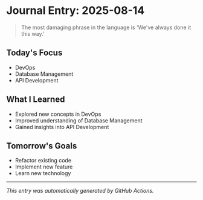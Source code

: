 # Journal Entry: 2025-08-14

> The most damaging phrase in the language is 'We've always done it this way.'

## Today's Focus
- DevOps
- Database Management
- API Development

## What I Learned
- Explored new concepts in DevOps
- Improved understanding of Database Management
- Gained insights into API Development

## Tomorrow's Goals
- Refactor existing code
- Implement new feature
- Learn new technology

---
*This entry was automatically generated by GitHub Actions.*